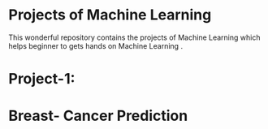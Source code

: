 # Projects of Machine Learning

This wonderful repository contains the projects of Machine Learning which helps beginner to gets hands on Machine Learning .

# Project-1:
# Breast- Cancer Prediction
